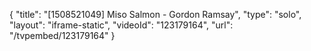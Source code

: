 {
    "title": "[1508521049] Miso Salmon - Gordon Ramsay",
    "type": "solo",
    "layout": "iframe-static",
    "videoId": "123179164",
    "url": "\/tvpembed\/123179164"
}